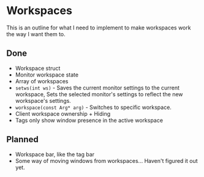 # Workspaces

This is an outline for what I need to implement to make workspaces work
the way I want them to.

## Done

 - Workspace struct
 - Monitor workspace state
 - Array of workspaces
 - `setws(int ws)` -
   Saves the current monitor settings to the current workspace,
   Sets the selected monitor's settings to reflect
   the new workspace's settings.
 - `workspace(const Arg* arg)` -
   Switches to specific workspace.
 - Client workspace ownership + Hiding
 - Tags only show window presence in the active workspace

## Planned

 - Workspace bar, like the tag bar
 - Some way of moving windows from workspaces...
   Haven't figured it out yet.

